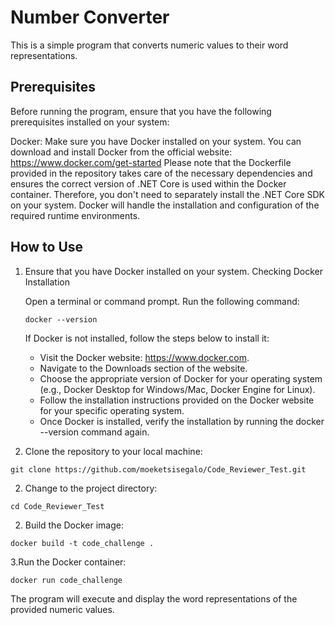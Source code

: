 # Number Converter

This is a simple program that converts numeric values to their word representations.

## Prerequisites

Before running the program, ensure that you have the following prerequisites installed on your system:

Docker: Make sure you have Docker installed on your system. You can download and install Docker from the official website: https://www.docker.com/get-started
Please note that the Dockerfile provided in the repository takes care of the necessary dependencies and ensures the correct version of .NET Core is used within the Docker container. Therefore, you don't need to separately install the .NET Core SDK on your system. Docker will handle the installation and configuration of the required runtime environments.

## How to Use



1. Ensure that you have Docker installed on your system.
   Checking Docker Installation

   Open a terminal or command prompt.
   Run the following command:
   ```
   docker --version

   ```
   If Docker is not installed, follow the steps below to install it:

   * Visit the Docker website: https://www.docker.com.
   * Navigate to the Downloads section of the website.
   * Choose the appropriate version of Docker for your operating system (e.g., Docker Desktop for Windows/Mac, Docker Engine for Linux).
   * Follow the installation instructions provided on the Docker website for your specific operating system.
   * Once Docker is installed, verify the installation by running the docker --version command again.

2. Clone the repository to your local machine:
```
git clone https://github.com/moeketsisegalo/Code_Reviewer_Test.git
```
2. Change to the project directory:
```
cd Code_Reviewer_Test
```
2. Build the Docker image:
```
docker build -t code_challenge .
```
3.Run the Docker container:
```
docker run code_challenge
```
The program will execute and display the word representations of the provided numeric values.
